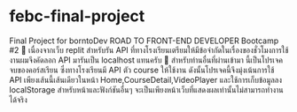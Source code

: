# febc-final-project
Final Project for borntoDev ROAD TO FRONT-END DEVELOPER Bootcamp #2 
📌 เนื่องจากเว็บ replit สำหรับรัน API ที่ทางโรงเรียนเตรียมให้มีข้อจำกัดในเรื่องของชั่วโมงการใช้งานผมจึงคัดลอก API มารันเป็น localhost แทนครับ
📌 สำหรับท่านอื่นที่ผ่านเข้ามา นี้เป็นโปรเจคจบของคอร์สเรียน ซึ่งทางโรงเรียนมี API ตัว course ให้ใช้งาน ดังนั้นโปรเจคนี้จึงมุ่งเน้นการใช้ API เพียงเส้นนี้เส้นเดียวในหน้า Home,CourseDetail,VideoPlayer และใช้การเก็บข้อมูลลง localStorage สำหรับหน้าและฟังก์ชันอื่นๆ จะเป็นเพียงหน้าเว็บที่แสดงผลเท่านั้นไม่สามารถทำงานได้จริง

